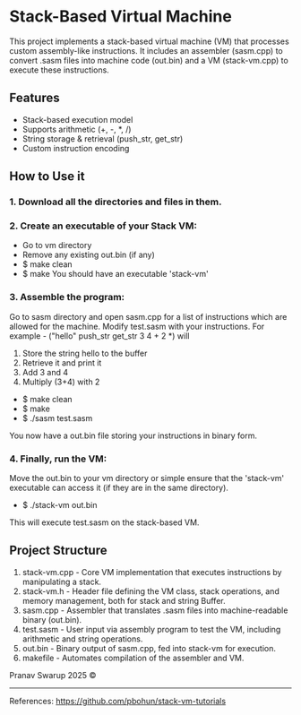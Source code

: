 # Stack-Based Virtual Machine
This project implements a stack-based virtual machine (VM) that processes custom assembly-like instructions. 
It includes an assembler (sasm.cpp) to convert .sasm files into machine code (out.bin) and a VM (stack-vm.cpp) to execute these instructions.

## Features

- Stack-based execution model
- Supports arithmetic (+, -, *, /)
- String storage & retrieval (push_str, get_str)
- Custom instruction encoding

## How to Use it

### 1. Download all the directories and files in them.

### 2. Create an executable of your Stack VM:

- Go to vm directory
- Remove any existing out.bin (if any)
- $ make clean
- $ make
You should have an executable 'stack-vm'

### 3. Assemble the program:

Go to sasm directory and open sasm.cpp for a list of instructions which are allowed for the machine.
Modify test.sasm with your instructions. For example - ("hello" push_str get_str 3 4 + 2 *) will 
1. Store the string hello to the buffer
2. Retrieve it and print it
3. Add 3 and 4
4. Multiply (3+4) with 2

- $ make clean
- $ make
- $ ./sasm test.sasm

You now have a out.bin file storing your instructions in binary form. 

### 4. Finally, run the VM:

Move the out.bin to your vm directory or simple ensure that the 'stack-vm' executable can access it (if they are in the same directory).

- $ ./stack-vm out.bin

This will execute test.sasm on the stack-based VM. 

## Project Structure
1. stack-vm.cpp	- Core VM implementation that executes instructions by manipulating a stack.
2. stack-vm.h	- Header file defining the VM class, stack operations, and memory management, both for stack and string Buffer.
3. sasm.cpp - 	Assembler that translates .sasm files into machine-readable binary (out.bin).
4. test.sasm -	User input via assembly program to test the VM, including arithmetic and string operations.
5. out.bin -	Binary output of sasm.cpp, fed into stack-vm for execution.
6. makefile	- Automates compilation of the assembler and VM.

Pranav Swarup 2025 ©
________________________
References: https://github.com/pbohun/stack-vm-tutorials 
